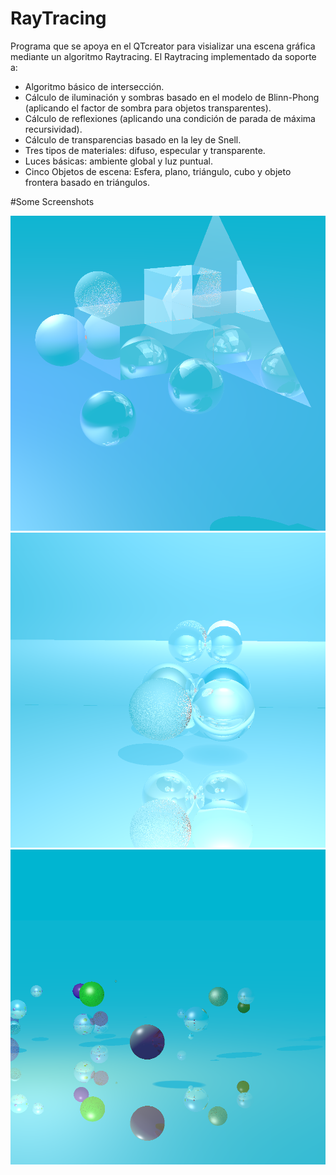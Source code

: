 # RayTracing
Programa que se apoya en el QTcreator para visializar una escena gráfica mediante un algoritmo Raytracing.
El Raytracing implementado da soporte a:

- Algoritmo básico de intersección.
- Cálculo de iluminación y sombras basado en el modelo de Blinn-Phong (aplicando el factor de sombra para objetos transparentes).
- Cálculo de reflexiones (aplicando una condición de parada de máxima recursividad).
- Cálculo de transparencias basado en la ley de Snell.
- Tres tipos de materiales: difuso, especular y transparente.
- Luces básicas: ambiente global y luz puntual.
- Cinco Objetos de escena: Esfera, plano, triángulo, cubo y objeto frontera basado en triángulos. 

#Some Screenshots

![ups](Cubetest.png)
![ups](Demo1.png)
![ups](RandomScene.png)
